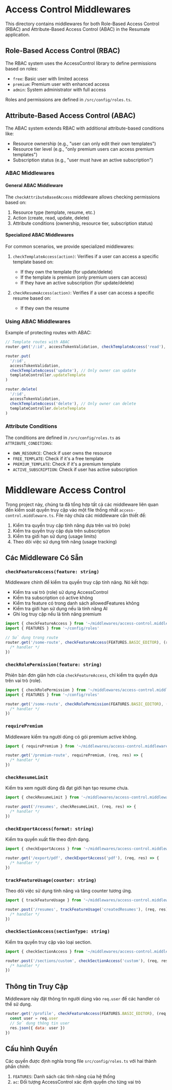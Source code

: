 # Access Control Middlewares

This directory contains middlewares for both Role-Based Access Control (RBAC) and Attribute-Based Access Control (ABAC) in the Resumate application.

## Role-Based Access Control (RBAC)

The RBAC system uses the AccessControl library to define permissions based on roles:

- `free`: Basic user with limited access
- `premium`: Premium user with enhanced access
- `admin`: System administrator with full access

Roles and permissions are defined in `/src/config/roles.ts`.

## Attribute-Based Access Control (ABAC)

The ABAC system extends RBAC with additional attribute-based conditions like:

- Resource ownership (e.g., "user can only edit their own templates")
- Resource tier level (e.g., "only premium users can access premium templates")
- Subscription status (e.g., "user must have an active subscription")

### ABAC Middlewares

#### General ABAC Middleware

The `checkAttributeBasedAccess` middleware allows checking permissions based on:

1. Resource type (template, resume, etc.)
2. Action (create, read, update, delete)
3. Attribute conditions (ownership, resource tier, subscription status)

#### Specialized ABAC Middlewares

For common scenarios, we provide specialized middlewares:

1. `checkTemplateAccess(action)`: Verifies if a user can access a specific template based on:

   - If they own the template (for update/delete)
   - If the template is premium (only premium users can access)
   - If they have an active subscription (for update/delete)

2. `checkResumeAccess(action)`: Verifies if a user can access a specific resume based on:
   - If they own the resume

### Using ABAC Middlewares

Example of protecting routes with ABAC:

```javascript
// Template routes with ABAC
router.get('/:id', accessTokenValidation, checkTemplateAccess('read'), templateController.getTemplateById)

router.put(
  '/:id',
  accessTokenValidation,
  checkTemplateAccess('update'), // Only owner can update
  templateController.updateTemplate
)

router.delete(
  '/:id',
  accessTokenValidation,
  checkTemplateAccess('delete'), // Only owner can delete
  templateController.deleteTemplate
)
```

### Attribute Conditions

The conditions are defined in `/src/config/roles.ts` as `ATTRIBUTE_CONDITIONS`:

- `OWN_RESOURCE`: Check if user owns the resource
- `FREE_TEMPLATE`: Check if it's a free template
- `PREMIUM_TEMPLATE`: Check if it's a premium template
- `ACTIVE_SUBSCRIPTION`: Check if user has active subscription

# Middleware Access Control

Trong project này, chúng ta đã tổng hợp tất cả các middleware liên quan đến kiểm soát quyền truy cập vào một file thống nhất `access-control.middleware.ts`. File này chứa các middleware cần thiết để:

1. Kiểm tra quyền truy cập tính năng dựa trên vai trò (role)
2. Kiểm tra quyền truy cập dựa trên subscription
3. Kiểm tra giới hạn sử dụng (usage limits)
4. Theo dõi việc sử dụng tính năng (usage tracking)

## Các Middleware Có Sẵn

### `checkFeatureAccess(feature: string)`

Middleware chính để kiểm tra quyền truy cập tính năng. Nó kết hợp:

- Kiểm tra vai trò (role) sử dụng AccessControl
- Kiểm tra subscription có active không
- Kiểm tra feature có trong danh sách allowedFeatures không
- Kiểm tra giới hạn sử dụng nếu là tính năng AI
- Ghi log truy cập nếu là tính năng premium

```javascript
import { checkFeatureAccess } from '~/middlewares/access-control.middleware'
import { FEATURES } from '~/config/roles'

// Sử dụng trong route
router.get('/some-route', checkFeatureAccess(FEATURES.BASIC_EDITOR), (req, res) => {
  /* handler */
})
```

### `checkRolePermission(feature: string)`

Phiên bản đơn giản hơn của `checkFeatureAccess`, chỉ kiểm tra quyền dựa trên vai trò (role).

```javascript
import { checkRolePermission } from '~/middlewares/access-control.middleware'
import { FEATURES } from '~/config/roles'

router.get('/some-route', checkRolePermission(FEATURES.BASIC_EDITOR), (req, res) => {
  /* handler */
})
```

### `requirePremium`

Middleware kiểm tra người dùng có gói premium active không.

```javascript
import { requirePremium } from '~/middlewares/access-control.middleware'

router.get('/premium-route', requirePremium, (req, res) => {
  /* handler */
})
```

### `checkResumeLimit`

Kiểm tra xem người dùng đã đạt giới hạn tạo resume chưa.

```javascript
import { checkResumeLimit } from '~/middlewares/access-control.middleware'

router.post('/resumes', checkResumeLimit, (req, res) => {
  /* handler */
})
```

### `checkExportAccess(format: string)`

Kiểm tra quyền xuất file theo định dạng.

```javascript
import { checkExportAccess } from '~/middlewares/access-control.middleware'

router.get('/export/pdf', checkExportAccess('pdf'), (req, res) => {
  /* handler */
})
```

### `trackFeatureUsage(counter: string)`

Theo dõi việc sử dụng tính năng và tăng counter tương ứng.

```javascript
import { trackFeatureUsage } from '~/middlewares/access-control.middleware'

router.post('/resumes', trackFeatureUsage('createdResumes'), (req, res) => {
  /* handler */
})
```

### `checkSectionAccess(sectionType: string)`

Kiểm tra quyền truy cập vào loại section.

```javascript
import { checkSectionAccess } from '~/middlewares/access-control.middleware'

router.post('/sections/custom', checkSectionAccess('custom'), (req, res) => {
  /* handler */
})
```

## Thông tin Truy Cập

Middleware này đặt thông tin người dùng vào `req.user` để các handler có thể sử dụng.

```javascript
router.get('/profile', checkFeatureAccess(FEATURES.BASIC_EDITOR), (req, res) => {
  const user = req.user
  // Sử dụng thông tin user
  res.json({ data: user })
})
```

## Cấu hình Quyền

Các quyền được định nghĩa trong file `src/config/roles.ts` với hai thành phần chính:

1. `FEATURES`: Danh sách các tính năng của hệ thống
2. `ac`: Đối tượng AccessControl xác định quyền cho từng vai trò
